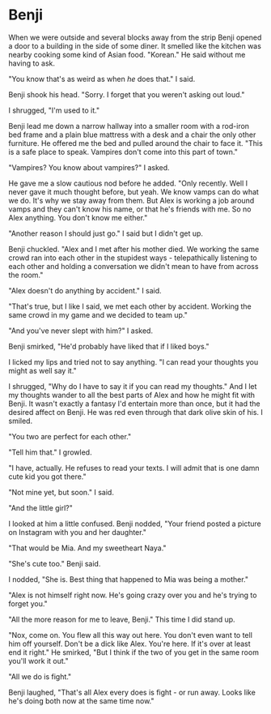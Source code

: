 # Benji
When we were outside and several blocks away from the strip Benji opened a door to a building in the side of some diner.  It smelled like the kitchen was nearby cooking some kind of Asian food.  "Korean."  He said without me having to ask.

"You know that's as weird as when _he_ does that."  I said.

Benji shook his head.  "Sorry.  I forget that you weren't asking out loud."

I shrugged, "I'm used to it."  

Benji lead me down a narrow hallway into a smaller room with a rod-iron bed frame and a plain blue mattress with a desk and a chair the only other furniture.  He offered me the bed and pulled around the chair to face it.  "This is a safe place to speak.  Vampires don't come into this part of town."

"Vampires?  You know about vampires?"  I asked.

He gave me a slow cautious nod before he added.  "Only recently.  Well I never gave it much thought before, but yeah.  We know vamps can do what we do.  It's why we stay away from them.  But Alex is working a job around vamps and they can't know his name, or that he's friends with me.  So no Alex anything.  You don't know me either."

"Another reason I should just go."  I said but I didn't get up.

Benji chuckled.  "Alex and I met after his mother died.  We working the same crowd ran into each other in the stupidest ways - telepathically listening to each other and holding a conversation we didn't mean to have from across the room."

"Alex doesn't do anything by accident."  I said.

"That's true, but I like I said, we met each other by accident.  Working the same crowd in my game and we decided to team up."

"And you've never slept with him?" I asked.

Benji smirked, "He'd probably have liked that if I liked boys."

I licked my lips and tried not to say anything.  "I can read your thoughts you might as well say it."

I shrugged, "Why do I have to say it if you can read my thoughts."  And I let my thoughts wander to all the best parts of Alex and how he might fit with Benji.  It wasn't exactly a fantasy I'd entertain more than once, but it had the desired affect on Benji.  He was red even through that dark olive skin of his.  I smiled.

"You two are perfect for each other."

"Tell him that."  I growled.

"I have, actually.  He refuses to read your texts.  I will admit that is one damn cute kid you got there."

"Not mine yet, but soon."  I said.  

"And the little girl?"

I looked at him a little confused.  Benji nodded, "Your friend posted a picture on Instagram with you and her daughter."

"That would be Mia.  And my sweetheart Naya."

"She's cute too."  Benji said.

I nodded, "She is.  Best thing that happened to Mia was being a mother."

"Alex is not himself right now.  He's going crazy over you and he's trying to forget you."

"All the more reason for me to leave, Benji."  This time I did stand up.

"Nox, come on.  You flew all this way out here.  You don't even want to tell him off yourself.  Don't be a dick like Alex.  You're here.  If it's over at least end it right."  He smirked, "But I think if the two of you get in the same room you'll work it out."

"All we do is fight."

Benji laughed, "That's all Alex every does is fight - or run away.  Looks like he's doing both now at the same time now."


<!--stackedit_data:
eyJoaXN0b3J5IjpbLTEzMjgwMjA2NzIsLTEzMDgyMzE1MTFdfQ
==
-->